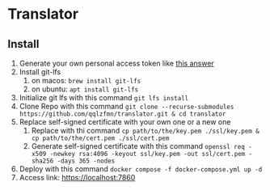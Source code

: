 # Translator

## Install
1. Generate your own personal access token like [this answer](https://stackoverflow.com/a/70320541/10338137)
2. Install git-lfs
    1. on macos: `brew install git-lfs`
    2. on ubuntu: `apt install git-lfs`
3. Initialize git lfs with this command `git lfs install`
4. Clone Repo with this command `git clone --recurse-submodules https://github.com/qqlzfmn/translator.git & cd translator`
5. Replace self-signed certificate with your own one or a new one
    1. Replace with thi command `cp path/to/the/key.pem ./ssl/key.pem & cp path/to/the/cert.pem ./ssl/cert.pem`
    2. Generate self-signed certificate with this command `openssl req -x509 -newkey rsa:4096 -keyout ssl/key.pem -out ssl/cert.pem -sha256 -days 365 -nodes`
6. Deploy with this command `docker compose -f docker-compose.yml up -d`
7. Access link: [https://localhost:7860](https://localhost:7860)